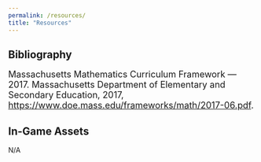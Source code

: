 ```yaml
---
permalink: /resources/
title: "Resources"
---
```


## Bibliography

<font size="4">Massachusetts Mathematics Curriculum Framework — 2017. Massachusetts Department of Elementary and Secondary Education, 2017, <a href="https://www.doe.mass.edu/frameworks/math/2017-06.pdf">https://www.doe.mass.edu/frameworks/math/2017-06.pdf</a>.</font>

## In-Game Assets

N/A
